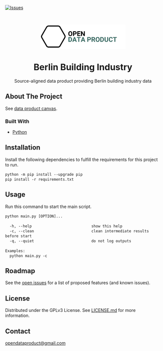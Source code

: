 [![Issues](https://img.shields.io/github/issues/open-data-product/open-data-product-berlin-building-industry-yearly-source-aligned)](https://github.com/open-data-product/open-data-product-berlin-building-industry-yearly-source-aligned/issues)

<br />
<p align="center">
  <a href="https://github.com/open-data-product/open-data-product-berlin-building-industry-yearly-source-aligned">
    <img src="logo-with-text.png" alt="Logo" height="80">
  </a>

  <h1 align="center">Berlin Building Industry</h1>

  <p align="center">
    Source-aligned data product providing Berlin building industry data</a>
  </p>
</p>

## About The Project

See [data product canvas](docs/data-product-canvas.md).

### Built With

* [Python](https://www.python.org/)

## Installation

Install the following dependencies to fulfill the requirements for this project to run.

```shell script
python -m pip install --upgrade pip
pip install -r requirements.txt
```

## Usage

Run this command to start the main script.

```shell script
python main.py [OPTION]...

  -h, --help                           show this help
  -c, --clean                          clean intermediate results before start
  -q, --quiet                          do not log outputs

Examples:
  python main.py -c
```

## Roadmap

See
the [open issues](https://github.com/open-data-product/ope-data-product-berlin-building-industry-yearly-source-aligned/issues)
for a list of proposed features (and
known issues).

## License

Distributed under the GPLv3 License. See [LICENSE.md](./LICENSE.md) for more information.

## Contact

opendataproduct@gmail.com
